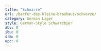 ```yaml
---
title: "Schwarze"
url: /barfer-das-kleine-brauhaus/schwarze/
category: German Lager
style: German-Style Schwarzbier
abv: 0
ibu: 0
srm: 0
upc: 0
---
```


